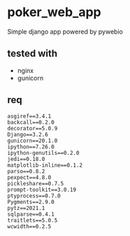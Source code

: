 # poker_web_app
Simple django app powered by pywebio

## tested with 
- nginx
- gunicorn

## req
```
asgiref==3.4.1
backcall==0.2.0
decorator==5.0.9
Django==3.2.6
gunicorn==20.1.0
ipython==7.26.0
ipython-genutils==0.2.0
jedi==0.18.0
matplotlib-inline==0.1.2
parso==0.8.2
pexpect==4.8.0
pickleshare==0.7.5
prompt-toolkit==3.0.19
ptyprocess==0.7.0
Pygments==2.9.0
pytz==2021.1
sqlparse==0.4.1
traitlets==5.0.5
wcwidth==0.2.5
```
